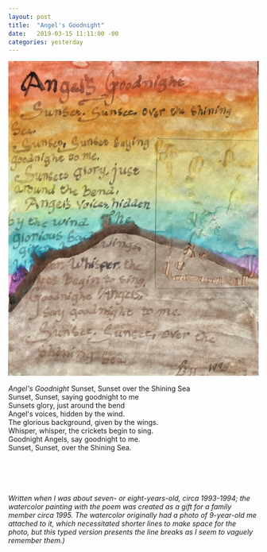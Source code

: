 ```yaml
---
layout: post
title:  "Angel's Goodnight"
date:   2019-03-15 11:11:00 -00
categories: yesterday
---
```


![My helpful screenshot](/assets/F4492462-2D69-48E9-B096-89813F68429D.jpeg)

*Angel's Goodnight*  <!--more--> 
Sunset, Sunset over the Shining Sea  
Sunset, Sunset, saying goodnight to me  
Sunsets glory, just around the bend  
Angel's voices, hidden by the wind.  
The glorious background, given by the wings.  
Whisper, whisper, the crickets begin to sing.  
Goodnight Angels, say goodnight to me.  
Sunset, Sunset, over the Shining Sea.  
<br/>
<br/>
<br/>
<br/>
<br/>
*Written when I was about seven- or eight-years-old, circa 1993-1994; the watercolor painting with the poem was created as a gift for a family member circa 1995. The watercolor originally had a photo of 9-year-old me attached to it, which necessitated shorter lines to make space for the photo, but this typed version presents the line breaks as I seem to vaguely remember them.)*
